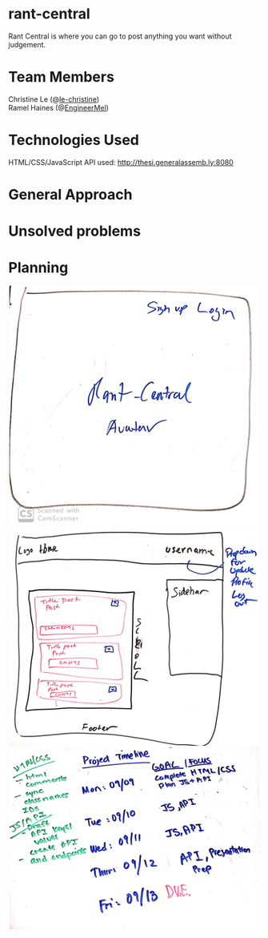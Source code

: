 # rant-central
Rant Central is where you can go to post anything you want without judgement.

# Team Members
Christine Le (@<a href="https://github.com/le-christine">le-christine</a>)<br/>
  Ramel Haines (@<a href="https://github.com/EngineerMel">EngineerMel</a>)

# Technologies Used
HTML/CSS/JavaScript
API used: http://thesi.generalassemb.ly:8080

# General Approach
# Unsolved problems

# Planning
<html>
  <center>
  <img alt = "landing page wireframe" src="images/wireframe-rant-central_1.jpg" width=500/>
  <img alt ="main page wireframe" src="images/wireframe-rant-central_2.png" width=500/>
  <img alt="schedule" src="images/wireframe-rant-central_3.png" width=500/>
  </center>
</html>
